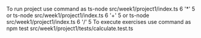 To run project use command as ts-node src/week1/project1/index.ts 6 '*' 5 or ts-node src/week1/project1/index.ts 6 '+' 5 or ts-node src/week1/project1/index.ts 6 '/' 5 
To execute exercises use command as npm test src/week1/project1/tests/calculate.test.ts
